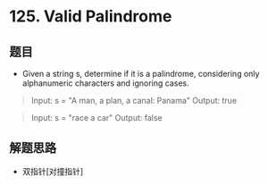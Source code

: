# 125. Valid Palindrome
## 题目
- Given a string s, determine if it is a palindrome, considering only alphanumeric characters and ignoring cases.

>Input: s = "A man, a plan, a canal: Panama"
>Output: true

>Input: s = "race a car"
>Output: false
## 解题思路
- 双指针[对撞指针]